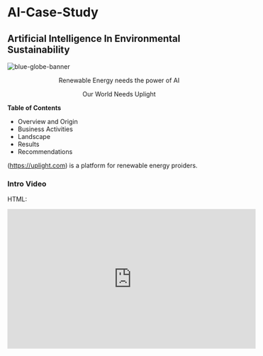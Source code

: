 # AI-Case-Study
## Artificial Intelligence In Environmental Sustainability

<p align="center">
   
   ![blue-globe-banner](https://github.com/user-attachments/assets/f1887d8c-e69f-4cf6-b431-be71803e623b)

   <p align="center"> Renewable Energy needs the power of AI

<p align="center"> Our World Needs Uplight
   
   
**Table of Contents**
* Overview and Origin
* Business Activities
* Landscape
* Results
* Recommendations

 (https://uplight.com) is a platform for renewable energy proiders. 

 ### Intro Video

 HTML:

<iframe width="560" height="315" src="https://www.youtube.com/embed/https://www.pexels.com/video/wind-turbine-on-a-field-at-sunrise-857010/
" frameborder="0" allowfullscreen></iframe>






